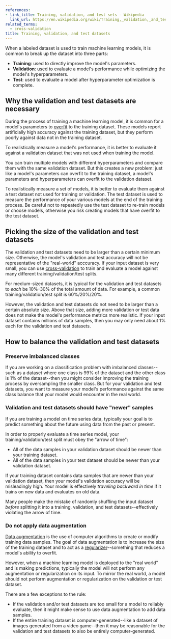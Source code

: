 ```yaml
---
references:
- link_title: Training, validation, and test sets - Wikipedia
  link_url: https://en.wikipedia.org/wiki/Training,_validation,_and_test_sets
related_terms:
  - cross-validation
title: Training, validation, and test datasets
---
```


When a labeled dataset is used to train machine learning models, it is common to break up the dataset into three parts:

- **Training**: used to directly improve the model's parameters.
- **Validation**: used to evaluate a model's performance while optimizing the model's hyperparameters.
- **Test**: used to evaluate a model after hyperparameter optimization is complete.

## Why the validation and test datasets are necessary

During the process of training a machine learning model, it is common for a model's parameters to [overfit][1] to the training dataset. These models report artificially high accuracy against the training dataset, but they perform poorly against data not in the training dataset.

To realistically measure a model's performance, it is better to evaluate it against a validation dataset that was not used when training the model.

You can train multiple models with different hyperparameters and compare them with the same validation dataset. But this creates a new problem: just like a model's parameters can overfit to the training dataset, a model's parameters and hyperparameters can overfit to the validation dataset.

To realistically measure a set of models, it is better to evaluate them against a test dataset not used for training or validation. The test dataset is used to measure the performance of your various models at the end of the training process. Be careful not to repeatedly use the test dataset to re-train models or choose models, otherwise you risk creating models that have overfit to the test dataset.

## Picking the size of the validation and test datasets

The validation and test datasets need to be larger than a certain minimum size. Otherwise, the model's validation and test accuracy will not be representative of the "real-world" acccuracy. If your input dataset is very small, you can use [cross-validation][2] to train and evaluate a model against many different training/validation/test splits.

For medium-sized datasets, it is typical for the validation and test datasets to *each* be 10%-30% of the total amount of data. For example, a common training/validation/test split is 60%/20%/20%.

However, the validation and test datasets do not need to be larger than a certain absolute size. Above that size, adding more validation or test data does not make the model's performance metrics more realistic. If your input dataset contains millions of data samples, then you may only need about 1% each for the validation and test datasets.

## How to balance the validation and test datasets

### Preserve imbalanced classes

If you are working on a classification problem with imbalanced classes--such as a dataset where one class is 99% of the dataset and the other class is 1% of the dataset--then you might consider improving the training process by oversampling the smaller class. But for your validation and test datasets, you want to measure your model's performance against the same class balance that your model would encounter in the real world.

### Validation and test datasets should have "newer" samples

If you are training a model on time series data, typically your goal is to predict something about the future using data from the past or present.

In order to properly evaluate a time series model, your training/validation/test split must obey the "arrow of time":

- All of the data samples in your validation dataset should be newer than your training dataset.
- All of the data samples in your test dataset should be newer than your validation dataset.

If your training dataset contains data samples that are newer than your validation dataset, then your model's validation accuracy will be misleadingly high. Your model is effectively *traveling backward in time* if it trains on new data and evaluates on old data.

Many people make the mistake of randomly shuffling the input dataset *before* splitting it into a training, validation, and test datasets--effectively violating the arrow of time.

### Do not apply data augmentation

[Data augmentation][3] is the use of computer algorithms to create or modify training data samples. The goal of data augmentation is to increase the size of the training dataset and to act as a [regularizer][4]--something that reduces a model's ability to overfit.

However, when a machine learning model is deployed to the "real world" and is making predictions, typically the model will not perform any augmentation or regularization on its input. To mirror the real world, a model should not perform augmentation or regularization on the validation or test dataset.

There are a few exceptions to the rule:

- If the validation and/or test datasets are too small for a model to reliably evaluate, then it might make sense to use data augmentation to add data samples.
- If the entire training dataset is computer-generated--like a dataset of images generated from a video game--then it may be reasonable for the validation and test datasets to also be entirely computer-generated.


[1]: /terms/overfitting/
[2]: /terms/cross-validation/
[3]: /terms/data-augmentation/
[4]: /terms/regularization/
